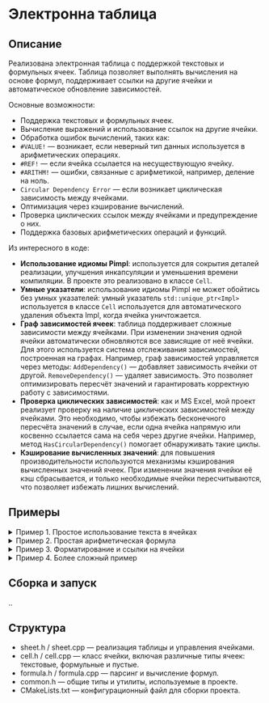 # Электронна таблица

## Описание
Реализована электронная таблица с поддержкой текстовых и формульных ячеек. Таблица позволяет выполнять вычисления на основе формул, поддерживает ссылки на другие ячейки и автоматическое обновление зависимостей.

Основные возможности:
- Поддержка текстовых и формульных ячеек.
- Вычисление выражений и использование ссылок на другие ячейки.
- Обработка ошибок вычислений, таких как:
- `#VALUE!` — возникает, если неверный тип данных используется в арифметических операциях.
- `#REF!` — если ячейка ссылается на несуществующую ячейку.
- `#ARITHM!` — ошибки, связанные с арифметикой, например, деление на ноль.
- `Circular Dependency Error` — если возникает циклическая зависимость между ячейками.
- Оптимизация через кэширование вычислений.
- Проверка циклических ссылок между ячейками и предупреждение о них.
- Поддержка базовых арифметических операций и функций.

Из интересного в коде:
- **Использование идиомы Pimpl**: используется для сокрытия деталей реализации, улучшения инкапсуляции и уменьшения времени компиляции. В проекте это реализовано в классе `Cell`.
- **Умные указатели**: использование идиомы Pimpl не может обойтись без умных указателей: умный указатель `std::unique_ptr<Impl>` используется в классе `Cell` используется для автоматического удаления объекта Impl, когда ячейка уничтожается.
- **Граф зависимостей ячеек**: таблица поддерживает сложные зависимости между ячейками. При изменении значения одной ячейки автоматически обновляются все зависящие от неё ячейки. Для этого используется система отслеживания зависимостей, построенная на графах. Например, граф зависимостей управляется через методы:
   `AddDependency()` — добавляет зависимость ячейки от другой.
  `RemoveDependency()` — удаляет зависимость.
  Это позволяет оптимизировать пересчёт значений и гарантировать корректную работу с зависимостями.
- **Проверка циклических зависимостей**: как и MS Excel, мой проект реализует проверку на наличие циклических зависимостей между ячейками. Это необходимо, чтобы избежать бесконечного пересчёта значений в случае, если одна ячейка напрямую или косвенно ссылается сама на себя через другие ячейки. Например, метод `HasCircularDependency()` помогает обнаруживать такие циклы.
- **Кэширование вычисленных значений**: для повышения производительности используются механизмы кэширования вычисленных значений ячеек. При изменении значения ячейки её кэш сбрасывается, и только необходимые ячейки пересчитываются, что позволяет избежать лишних вычислений.

## Примеры
<details>

<summary>Пример 1. Простое использование текста в ячейках</summary>

```cpp
auto sheet = CreateSheet();

sheet->SetCell("A1"_pos, "Hello");
sheet->SetCell("A2"_pos, "World");
sheet->SetCell("B1"_pos, "123");

std::cout << sheet->GetCell("A1"_pos)->GetText();  
std::cout << sheet->GetCell("A2"_pos)->GetText();  
std::cout << sheet->GetCell("B1"_pos)->GetValue();  
```
Выходной поток:
```
>> HelloWorld123
```
</details>

<details>

<summary>Пример 2. Простая арифметическая формула</summary>
Можно задать формулы в ячейках, которые будут ссылаться на другие ячейки и выполнять арифметические операции.

```cpp
auto sheet = CreateSheet();

sheet->SetCell("A1"_pos, "2");
sheet->SetCell("A2"_pos, "3");
sheet->SetCell("A3"_pos, "=A1 + A2");

std::cout << std::get<double>(sheet->GetCell("A3"_pos)->GetValue());
```
Выходной поток:
```
>> 5
```
</details>

<details>

<summary>Пример 3. Форматирование и ссылки на ячейки</summary>

Формулы автоматически форматируются при вводе, а ссылки на ячейки могут повторяться.

```cpp
auto sheet = CreateSheet();

sheet->SetCell("A1"_pos, "= 2 + 2 ");
std::cout << sheet->GetCell("A1"_pos)->GetText() << std::endl;

sheet->SetCell("B1"_pos, "=A1 + A1");
std::cout << std::get<double>(sheet->GetCell("B1"_pos)->GetValue()) << std::endl;
```
Выходной поток:
```
>> =2+2
>> 8
```
</details>
<details>
<summary>Пример 4. Более сложный пример</summary> 
   
```cpp
 auto sheet = CreateSheet();

 sheet->SetCell("A1"_pos, "5");
 sheet->SetCell("A2"_pos, "3");
 sheet->SetCell("A3"_pos, "7");

 sheet->SetCell("B1"_pos, "=A1 * A2 + A3");       
 sheet->SetCell("B2"_pos, "=(A1 + A2) / A3");     
 sheet->SetCell("B3"_pos, "=B1 * B2 - A1");          
 sheet->SetCell("B4"_pos, "=B3 + (A2 - A3) * 2");    

 // комбинируем несколько ячеек в одну формулу
 sheet->SetCell("C1"_pos, "=A1 + B1 + B2 + B3 + B4");  
 
 // выводим её значение
 std::cout << std::get<double>(sheet->GetCell("C1"_pos)->GetValue()) << std::endl;
```
Выходной поток. Результат может отличаться из за особенностей округления. 
```
>> 60.4286
```
</details>

## Сборка и запуск
..

## Структура
- sheet.h / sheet.cpp — реализация таблицы и управления ячейками.
- cell.h / cell.cpp — класс ячейки, включая различные типы ячеек: текстовые, формульные и пустые.
- formula.h / formula.cpp — парсинг и вычисление формул.
- common.h — общие типы и утилиты, используемые в проекте.
- CMakeLists.txt — конфигурационный файл для сборки проекта.
